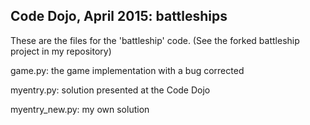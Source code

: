 Code Dojo, April 2015: battleships
----

These are the files for the 'battleship' code. (See the forked battleship project in my repository)

game.py: the game implementation with a bug corrected

myentry.py: solution presented at the Code Dojo

myentry_new.py: my own solution